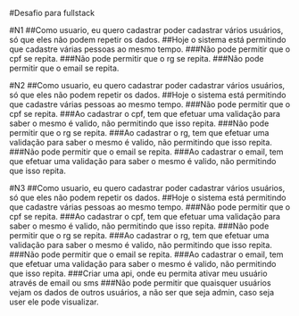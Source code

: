 #Desafio para fullstack

#N1
##Como usuario, eu quero cadastrar poder cadastrar vários usuários, só que eles não podem repetir os dados.
##Hoje o sistema está permitindo que cadastre várias pessoas ao mesmo tempo.
###Não pode permitir que o cpf se repita.
###Não pode permitir que o rg se repita.
###Não pode permitir que o email se repita.

#N2
##Como usuario, eu quero cadastrar poder cadastrar vários usuários, só que eles não podem repetir os dados.
##Hoje o sistema está permitindo que cadastre várias pessoas ao mesmo tempo.
###Não pode permitir que o cpf se repita.
###Ao cadastrar o cpf, tem que efetuar uma validação para saber o mesmo é valido, não permitindo que isso repita.
###Não pode permitir que o rg se repita.
###Ao cadastrar o rg, tem que efetuar uma validação para saber o mesmo é valido, não permitindo que isso repita.
###Não pode permitir que o email se repita.
###Ao cadastrar o email, tem que efetuar uma validação para saber o mesmo é valido, não permitindo que isso repita.

#N3
##Como usuario, eu quero cadastrar poder cadastrar vários usuários, só que eles não podem repetir os dados.
##Hoje o sistema está permitindo que cadastre várias pessoas ao mesmo tempo.
###Não pode permitir que o cpf se repita.
###Ao cadastrar o cpf, tem que efetuar uma validação para saber o mesmo é valido, não permitindo que isso repita.
###Não pode permitir que o rg se repita.
###Ao cadastrar o rg, tem que efetuar uma validação para saber o mesmo é valido, não permitindo que isso repita.
###Não pode permitir que o email se repita.
###Ao cadastrar o email, tem que efetuar uma validação para saber o mesmo é valido, não permitindo que isso repita.
###Criar uma api, onde eu permita ativar meu usuário através de email ou sms
###Não pode permitir que quaisquer usuários vejam os dados de outros usuários, a não ser que seja admin, caso seja user ele pode visualizar.

